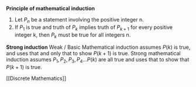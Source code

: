 **Principle of mathematical induction**
1. Let $P_{n}$ be a statement involving the positive integer n.
2. If $P_{1}$ is true and truth of $P_{k}$ implies truth of $P_{k+1}$ for every positive integer k, then $P_{k}$ must be true for all integers n.

**Strong induction**
Weak / Basic Mathematical induction assumes $P(k)$ is true, and uses that and only that to show $P(k+1)$ is true.
Strong mathematical induction assumes $P_{1}, P_{2}, P_{3}, P_{4}\dots P(k)$ are all true and uses that to show that $P(k+1)$ is true.  


[[Discrete Mathematics]]